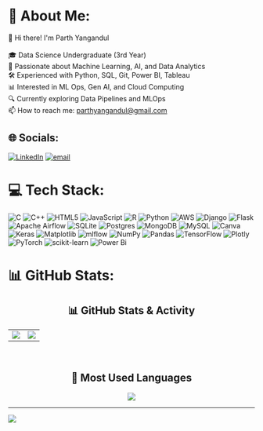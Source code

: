 # 💫 About Me:
👋 Hi there! I'm Parth Yangandul<br><br>    🎓 Data Science Undergraduate (3rd Year)<br>    🚀 Passionate about Machine Learning, AI, and Data Analytics<br>    🛠️ Experienced with Python, SQL, Git, Power BI, Tableau<br>    📊 Interested in ML Ops, Gen AI, and Cloud Computing<br>    🔍 Currently exploring Data Pipelines and MLOps<br>   📫 How to reach me: parthyangandul@gmail.com


## 🌐 Socials:
[![LinkedIn](https://img.shields.io/badge/LinkedIn-%230077B5.svg?logo=linkedin&logoColor=white)](https://linkedin.com/in/https://www.linkedin.com/in/parth-yangandul/) [![email](https://img.shields.io/badge/Email-D14836?logo=gmail&logoColor=white)](mailto:parthyangandul@gmail.com) 

# 💻 Tech Stack:
![C](https://img.shields.io/badge/c-%2300599C.svg?style=plastic&logo=c&logoColor=white) ![C++](https://img.shields.io/badge/c++-%2300599C.svg?style=plastic&logo=c%2B%2B&logoColor=white) ![HTML5](https://img.shields.io/badge/html5-%23E34F26.svg?style=plastic&logo=html5&logoColor=white) ![JavaScript](https://img.shields.io/badge/javascript-%23323330.svg?style=plastic&logo=javascript&logoColor=%23F7DF1E) ![R](https://img.shields.io/badge/r-%23276DC3.svg?style=plastic&logo=r&logoColor=white) ![Python](https://img.shields.io/badge/python-3670A0?style=plastic&logo=python&logoColor=ffdd54) ![AWS](https://img.shields.io/badge/AWS-%23FF9900.svg?style=plastic&logo=amazon-aws&logoColor=white) ![Django](https://img.shields.io/badge/django-%23092E20.svg?style=plastic&logo=django&logoColor=white) ![Flask](https://img.shields.io/badge/flask-%23000.svg?style=plastic&logo=flask&logoColor=white) ![Apache Airflow](https://img.shields.io/badge/Apache%20Airflow-017CEE?style=plastic&logo=Apache%20Airflow&logoColor=white) ![SQLite](https://img.shields.io/badge/sqlite-%2307405e.svg?style=plastic&logo=sqlite&logoColor=white) ![Postgres](https://img.shields.io/badge/postgres-%23316192.svg?style=plastic&logo=postgresql&logoColor=white) ![MongoDB](https://img.shields.io/badge/MongoDB-%234ea94b.svg?style=plastic&logo=mongodb&logoColor=white) ![MySQL](https://img.shields.io/badge/mysql-4479A1.svg?style=plastic&logo=mysql&logoColor=white) ![Canva](https://img.shields.io/badge/Canva-%2300C4CC.svg?style=plastic&logo=Canva&logoColor=white) ![Keras](https://img.shields.io/badge/Keras-%23D00000.svg?style=plastic&logo=Keras&logoColor=white) ![Matplotlib](https://img.shields.io/badge/Matplotlib-%23ffffff.svg?style=plastic&logo=Matplotlib&logoColor=black) ![mlflow](https://img.shields.io/badge/mlflow-%23d9ead3.svg?style=plastic&logo=numpy&logoColor=blue) ![NumPy](https://img.shields.io/badge/numpy-%23013243.svg?style=plastic&logo=numpy&logoColor=white) ![Pandas](https://img.shields.io/badge/pandas-%23150458.svg?style=plastic&logo=pandas&logoColor=white) ![TensorFlow](https://img.shields.io/badge/TensorFlow-%23FF6F00.svg?style=plastic&logo=TensorFlow&logoColor=white) ![Plotly](https://img.shields.io/badge/Plotly-%233F4F75.svg?style=plastic&logo=plotly&logoColor=white) ![PyTorch](https://img.shields.io/badge/PyTorch-%23EE4C2C.svg?style=plastic&logo=PyTorch&logoColor=white) ![scikit-learn](https://img.shields.io/badge/scikit--learn-%23F7931E.svg?style=plastic&logo=scikit-learn&logoColor=white) ![Power Bi](https://img.shields.io/badge/power_bi-F2C811?style=plastic&logo=powerbi&logoColor=black)
# 📊 GitHub Stats:

<div align="center">

  ## 📊 GitHub Stats & Activity

  <table>
    <tr>
      <td>
        <img src="https://github-readme-streak-stats.herokuapp.com/?user=parth-yangandul&theme=synthwave&hide_border=false"/>
      </td>
      <td>
        <img src="https://github-readme-stats.vercel.app/api?username=parth-yangandul&theme=synthwave&hide_border=false&include_all_commits=true&count_private=false"/>
      </td>
    </tr>
  </table>

  <br/>

  ## 🚀 Most Used Languages

  <img src="https://github-readme-stats.vercel.app/api/top-langs/?username=parth-yangandul&theme=synthwave&hide_border=false&include_all_commits=true&count_private=false&layout=compact"/>

</div>



---
[![](https://visitcount.itsvg.in/api?id=parth-yangandul&icon=10&color=12)](https://visitcount.itsvg.in)

<!-- Proudly created with GPRM ( https://gprm.itsvg.in ) -->
